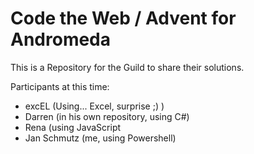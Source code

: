 # Code the Web / Advent for Andromeda
This is a Repository for the Guild to share their solutions.

Participants at this time:
* excEL (Using... Excel, surprise ;) )
* Darren (in his own repository, using C#)
* Rena (using JavaScript
* Jan Schmutz (me, using Powershell)
